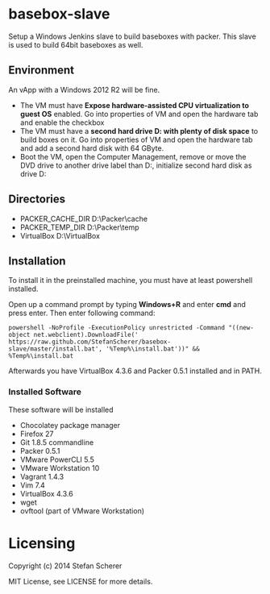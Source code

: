 # basebox-slave

Setup a Windows Jenkins slave to build baseboxes with packer.
This slave is used to build 64bit baseboxes as well.

## Environment
An vApp with a Windows 2012 R2 will be fine.
* The VM must have **Expose hardware-assisted CPU virtualization to guest OS** enabled. Go into properties of VM and open the hardware tab and enable the checkbox
* The VM must have a **second hard drive D: with plenty of disk space** to build boxes on it. Go into properties of VM and open the hardware tab and add a second hard disk with 64 GByte.
* Boot the VM, open the Computer Management, remove or move the DVD drive to another drive label than D:, initialize second hard disk as drive D:

## Directories
* PACKER_CACHE_DIR D:\Packer\cache
* PACKER_TEMP_DIR D:\Packer\temp
* VirtualBox D:\VirtualBox

## Installation
To install it in the preinstalled machine, you must have at least powershell installed.

Open up a command prompt by typing **Windows+R** and enter **cmd** and press enter.
Then enter following command:

    powershell -NoProfile -ExecutionPolicy unrestricted -Command "((new-object net.webclient).DownloadFile(' https://raw.github.com/StefanScherer/basebox-slave/master/install.bat', '%Temp%\install.bat'))" && %Temp%\install.bat

Afterwards you have VirtualBox 4.3.6 and Packer 0.5.1 installed and in PATH.

### Installed Software
These software will be installed

* Chocolatey package manager
* Firefox 27
* Git 1.8.5 commandline
* Packer 0.5.1
* VMware PowerCLI 5.5
* VMware Workstation 10
* Vagrant 1.4.3
* Vim 7.4
* VirtualBox 4.3.6
* wget
* ovftool (part of VMware Workstation)

# Licensing
Copyright (c) 2014 Stefan Scherer

MIT License, see LICENSE for more details.
    
